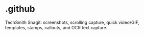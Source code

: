 # .github
TechSmith Snagit: screenshots, scrolling capture, quick video/GIF, templates, stamps, callouts, and OCR text capture.
